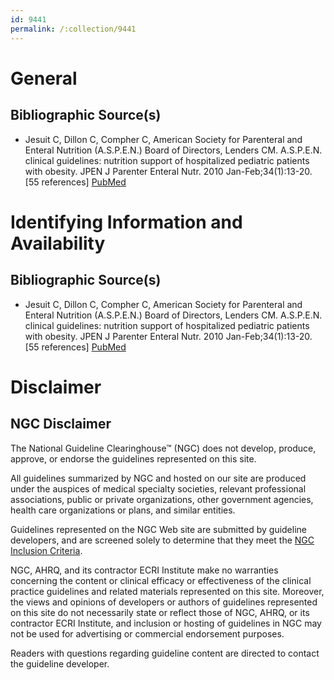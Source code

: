 ```yaml
---
id: 9441
permalink: /:collection/9441
---
```


# General

## Bibliographic Source(s)

- Jesuit C, Dillon C, Compher C, American Society for Parenteral and Enteral Nutrition (A.S.P.E.N.) Board of Directors, Lenders CM. A.S.P.E.N. clinical guidelines: nutrition support of hospitalized pediatric patients with obesity. JPEN J Parenter Enteral Nutr. 2010 Jan-Feb;34(1):13-20. [55 references] [ PubMed ](http://www.ncbi.nlm.nih.gov/entrez/query.fcgi?cmd=Retrieve&db=pubmed&dopt=Abstract&list_uids=20054058)

# Identifying Information and Availability

## Bibliographic Source(s)

- Jesuit C, Dillon C, Compher C, American Society for Parenteral and Enteral Nutrition (A.S.P.E.N.) Board of Directors, Lenders CM. A.S.P.E.N. clinical guidelines: nutrition support of hospitalized pediatric patients with obesity. JPEN J Parenter Enteral Nutr. 2010 Jan-Feb;34(1):13-20. [55 references] [ PubMed ](http://www.ncbi.nlm.nih.gov/entrez/query.fcgi?cmd=Retrieve&db=pubmed&dopt=Abstract&list_uids=20054058)

# Disclaimer

## NGC Disclaimer

The National Guideline Clearinghouse™ (NGC) does not develop, produce, approve, or endorse the guidelines represented on this site.

All guidelines summarized by NGC and hosted on our site are produced under the auspices of medical specialty societies, relevant professional associations, public or private organizations, other government agencies, health care organizations or plans, and similar entities.

Guidelines represented on the NGC Web site are submitted by guideline developers, and are screened solely to determine that they meet the [NGC Inclusion Criteria](/help-and-about/summaries/inclusion-criteria).

NGC, AHRQ, and its contractor ECRI Institute make no warranties concerning the content or clinical efficacy or effectiveness of the clinical practice guidelines and related materials represented on this site. Moreover, the views and opinions of developers or authors of guidelines represented on this site do not necessarily state or reflect those of NGC, AHRQ, or its contractor ECRI Institute, and inclusion or hosting of guidelines in NGC may not be used for advertising or commercial endorsement purposes.

Readers with questions regarding guideline content are directed to contact the guideline developer.

